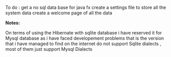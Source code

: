 To do :
get a  no sql data base for java fx 
create a settings file to store all the system data
create a welcome page of all the data

**Notes:**

 On terms of using the Hibernate with sqlite database i have reserved it for
 Mysql database as i have faced developement problems that is the version that i
  have managed to find on the internet do not support Sqlite dialects ,  most of them just support Mysql
  Dialects  
